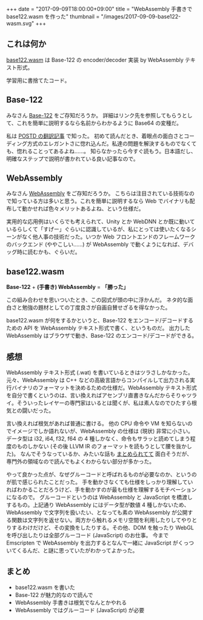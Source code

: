 +++
date = "2017-09-09T18:00:00+09:00"
title = "WebAssembly 手書きで base122.wasm を作った"
thumbnail = "/images/2017-09-09-base122-wasm.svg"
+++


## これは何か

[base122.wasm](https://github.com/KoharaKazuya/base122.wasm) は Base-122 の encoder/decoder 実装 by WebAssembly テキスト形式。

学習用に書捨てたコード。


## Base-122

みなさん [Base-122](http://blog.kevinalbs.com/base122) をご存知だろうか。
詳細はリンク先を参照してもらうとして、これを簡単に説明するなら名前からわかるように Base64 の変種だ。

私は [POSTD の翻訳記事](http://postd.cc/base122/) で知った。
初めて読んだとき、着眼点の面白さとコーディング方式のエレガントさに惚れ込んだ。私達の問題を解決するものでなくても、惚れることってあるよね……。
知らなかったら今すぐ読もう。日本語だし、明確なステップで説明が書かれている良い記事なので。


## WebAssembly

みなさん [WebAssembly](http://webassembly.org/) をご存知だろうか。
こちらは注目されている技術なので知っている方は多いと思う。これを簡単に説明するなら Web でバイナリも配布して動かせれば色々メリットあるよね、という仕様だ。

実用的な応用例はいくらでも考えられて、Unity とか WebDNN とか既に動いているらしくて「すげー」ぐらいに認識しているが、私にとっては使いたくなるシーンがなく他人事の技術だった。いつか Web フロントエンドのフレームワークのバックエンド (ややこしい……) が WebAssembly で動くようになれば、デバッグ時に読むかも、ぐらいだ。


## base122.wasm

**Base-122** + **(手書き) WebAssembly** = **「勝った」**

この組み合わせを思いついたとき、この図式が頭の中に浮かんだ。
ネタ的な面白さと勉強の題材としての丁度良さが自画自賛せざるを得なかった。

base122.wasm が何をするかというと、Base-122 をエンコード/デコードするための API を WebAssembly テキスト形式で書く、というものだ。
出力した WebAssembly はブラウザで動き、Base-122 のエンコード/デコードができる。


## 感想

WebAssembly テキスト形式 (.wat) を書いているときはツラさしかなかった。
元々、WebAssembly は C++ などの高級言語からコンパイルして出力される実行バイナリのフォーマットを決めるための仕様だ。WebAssembly テキスト形式を自分で書くというのは、言い換えればアセンブリ直書きなんだからそりゃツライ。そういったレイヤーの専門家はいるとは聞くが、私は素人なのでひたすら根気との闘いだった。

言い換えれば根気があれば普通に書ける。
他の CPU 命令や VM を知らないのでイメージでしか語れないが、WebAssembly の仕様は (現状) 非常に小さい。データ型は i32, i64, f32, f64 の 4 種しかなく、命令もサラッと読めてしまう程度のものしかない (その後 LLVM IR のフォーマットを読もうとして腰を抜かした)。
なんでそうなっているか、みたいな話も [まとめられてて](http://webassembly.org/docs/rationale/) 面白そうだが、専門外の領域なので読んでもよくわからない部分が多かった。

やって良かった点が、なぜグルーコードと呼ばれるものが必要なのか、というのが肌で感じられたことだった。
手を動かさなくても仕様をしっかり理解していればわかることだろうけど、手を動かすのが最も仕様を理解するモチベーションになるので。
グルーコードというのは WebAssembly と JavaScript を橋渡しするもの。上記通り WebAssembly にはデータ型が数値 4 種しかないため、WebAssembly で文字列を扱いたい、となっても素の WebAssembly が公開する関数は文字列を返せない。両方から触れるメモリ空間を利用したりしてやりとりするわけだけど、その変換をしたりする。その他、DOM を触ったり WebGL を呼び出したりは全部グルーコード (JavaScript) のお仕事。
今まで Emscripten で WebAssembly を出力するとなんで一緒に JavaScript がくっついてくるんだ、と謎に思っていたがわかってよかった。


## まとめ

- base122.wasm を書いた
- Base-122 が魅力的なので読んで
- WebAssembly 手書きは根気でなんとかやれる
- WebAssembly ではグルーコード (JavaScript) が必要

